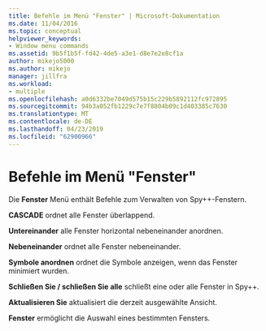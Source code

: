 ```yaml
---
title: Befehle im Menü "Fenster" | Microsoft-Dokumentation
ms.date: 11/04/2016
ms.topic: conceptual
helpviewer_keywords:
- Window menu commands
ms.assetid: 9b5f1b5f-fd42-4de5-a3e1-d8e7e2e8cf1a
author: mikejo5000
ms.author: mikejo
manager: jillfra
ms.workload:
- multiple
ms.openlocfilehash: a0d6332be7049d575b15c229b5892112fc972895
ms.sourcegitcommit: 94b3a052fb1229c7e7f8804b09c1d403385c7630
ms.translationtype: MT
ms.contentlocale: de-DE
ms.lasthandoff: 04/23/2019
ms.locfileid: "62900966"
---
```

# <a name="window-menu-commands"></a>Befehle im Menü "Fenster"
Die **Fenster** Menü enthält Befehle zum Verwalten von Spy++-Fenstern.

 **CASCADE** ordnet alle Fenster überlappend.

 **Untereinander** alle Fenster horizontal nebeneinander anordnen.

 **Nebeneinander** ordnet alle Fenster nebeneinander.

 **Symbole anordnen** ordnet die Symbole anzeigen, wenn das Fenster minimiert wurden.

 **Schließen Sie / schließen Sie alle** schließt eine oder alle Fenster in Spy++.

 **Aktualisieren Sie** aktualisiert die derzeit ausgewählte Ansicht.

 **Fenster** ermöglicht die Auswahl eines bestimmten Fensters.